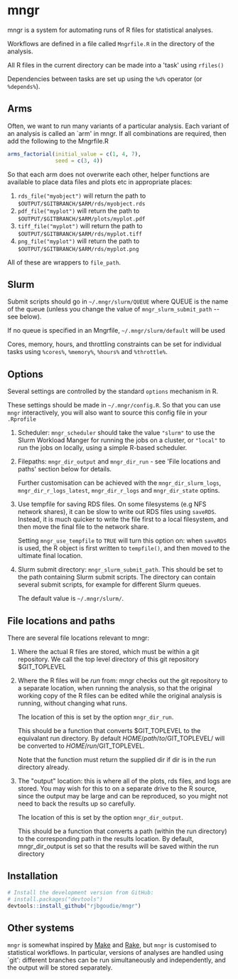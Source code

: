 mngr
====

mngr is a system for automating runs of R files for statistical
analyses.

Workflows are defined in a file called `Mngrfile.R` in the directory of the
analysis.

All R files in the current directory can be made into a 'task' using
```rfiles()```

Dependencies between tasks are set up using the ```%d%``` operator (or
```%depends%```).

Arms
----

Often, we want to run many variants of a particular analysis.
Each variant of an analysis is called an `arm' in mngr.
If all combinations are required, then add the following to the Mngrfile.R

``` r
arms_factorial(initial_value = c(1, 4, 7),
               seed = c(3, 4))
```

So that each arm does not overwrite each other, helper functions are available
to place data files and plots etc in appropriate places:

1. ```rds_file("myobject")``` will return the path to 
   ```$OUTPUT/$GITBRANCH/$ARM/rds/myobject.rds```
2. ```pdf_file("myplot")``` will return the path to 
   ```$OUTPUT/$GITBRANCH/$ARM/plots/myplot.pdf```
3. ```tiff_file("myplot")``` will return the path to 
   ```$OUTPUT/$GITBRANCH/$ARM/rds/myplot.tiff```
4. ```png_file("myplot")``` will return the path to 
   ```$OUTPUT/$GITBRANCH/$ARM/rds/myplot.png```

All of these are wrappers to ```file_path```.

Slurm
-----

Submit scripts should go in ```~/.mngr/slurm/QUEUE``` where QUEUE is the name
of the queue (unless you change the value of ```mngr_slurm_submit_path``` -- see
below).

If no queue is specified in an Mngrfile, ```~/.mngr/slurm/default``` will be used

Cores, memory, hours, and throttling constraints can be set for individual
tasks using ```%cores%```, ```%memory%```, ```%hours%``` and ```%throttle%```.

Options
-------

Several settings are controlled by the standard ```options``` mechanism in R.

These settings should be made in ```~/.mngr/config.R```. So that you can use
```mngr``` interactively, you will also want to source this config file in
your ```.Rprofile```

1. Scheduler: ```mngr_scheduler``` should take the value ```"slurm"``` to use
   the Slurm Workload Manger for running the jobs on a cluster, or
   ```"local"``` to run the jobs on locally, using a simple R-based scheduler.

2. Filepaths: ```mngr_dir_output``` and ```mngr_dir_run``` - see 'File locations
   and paths' section below for details.

   Further customisation can be achieved with the ```mngr_dir_slurm_logs```,
   ```mngr_dir_r_logs_latest```, ```mngr_dir_r_logs``` and ```mngr_dir_state```
   optins.

3. Use tempfile for saving RDS files. On some filesystems (e.g NFS network
   shares), it can be slow to write out RDS files using ```saveRDS```. Instead,
   it is much quicker to write the file first to a local filesystem, and then
   move the final file to the network share.

   Setting ```mngr_use_tempfile``` to ```TRUE``` will turn this option on: when
   ```saveRDS``` is used, the R object is first written to ```tempfile()```,
   and then moved to the ultimate final location.

4. Slurm submit directory: ```mngr_slurm_submit_path```. This should be set to
   the path containing Slurm submit scripts. The directory can contain several
   submit scripts, for example for different Slurm queues.

   The default value is ```~/.mngr/slurm/```.

File locations and paths
------------------------

There are several file locations relevant to mngr:

1. Where the actual R files are stored, which must be within a git repository.
   We call the top level directory of this git repository $GIT_TOPLEVEL
2. Where the R files will be _run_ from: mngr checks out the git repository to
   a separate location, when running the analysis, so that the original working
   copy of the R files can be edited while the original analysis is running,
   without changing what runs.

   The location of this is set by the option ```mngr_dir_run```.

   This should be a function that converts $GIT_TOPLEVEL to the equivalant run
   directory. By default $HOME/path/to/$GIT_TOPLEVEL/ will be converted to
   $HOME/run/$GIT_TOPLEVEL.

   Note that the function must return the supplied dir if dir is in the run
   directory already.

3. The "output" location: this is where all of the plots, rds files, and logs
   are stored. You may wish for this to on a separate drive to the R source,
   since the output may be large and can be reproduced, so you might not need to
   back the results up so carefully.

   The location of this is set by the option ```mngr_dir_output```.

   This should be a function that converts a path (within the run directory) to
   the corresponding path in the results location. By default, mngr_dir_output
   is set so that the results will be saved within the run directory

Installation
------------

``` r
# Install the development version from GitHub:
# install.packages("devtools")
devtools::install_github("rjbgoudie/mngr")
```

Other systems
-------------

```mngr``` is somewhat inspired by
[Make](https://www.gnu.org/software/make/manual/make.html) and
[Rake](https://github.com/ruby/rake), but ```mngr``` is customised to
statistical workflows.
In particular, versions of analyses are handled using `git': different branches
can be run simultaneously and independently, and the output will be stored
separately.
